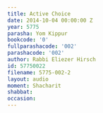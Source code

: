 ```yaml
---
title: Active Choice
date: 2014-10-04 00:00:00 Z
year: 5775
parasha: Yom Kippur
bookcode: '0'
fullparashacode: '002'
parashacode: '002'
author: Rabbi Eliezer Hirsch
id: 57750022
filename: 5775-002-2
layout: audio
moment: Shacharit
shabbat: 
occasion: 
---
```


